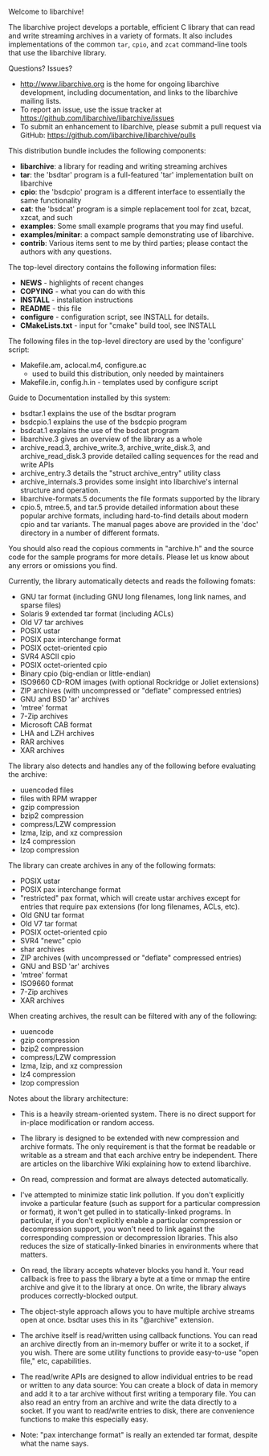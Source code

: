 Welcome to libarchive!

The libarchive project develops a portable, efficient C library that
can read and write streaming archives in a variety of formats.  It
also includes implementations of the common `tar`, `cpio`, and `zcat`
command-line tools that use the libarchive library.

Questions?  Issues?
* http://www.libarchive.org is the home for ongoing libarchive development, including documentation, and links to the libarchive mailing lists.
* To report an issue, use the issue tracker at  https://github.com/libarchive/libarchive/issues
* To submit an enhancement to libarchive, please submit a pull request via GitHub: https://github.com/libarchive/libarchive/pulls

This distribution bundle includes the following components:
* **libarchive**: a library for reading and writing streaming archives
* **tar**: the 'bsdtar' program is a full-featured 'tar' implementation built on libarchive
* **cpio**: the 'bsdcpio' program is a different interface to essentially the same functionality
* **cat**: the 'bsdcat' program is a simple replacement tool for zcat, bzcat, xzcat, and such
* **examples**: Some small example programs that you may find useful.
* **examples/minitar**: a compact sample demonstrating use of libarchive.
* **contrib**:  Various items sent to me by third parties; please contact the authors with any questions.

The top-level directory contains the following information files:
* **NEWS** - highlights of recent changes
* **COPYING** - what you can do with this
* **INSTALL** - installation instructions
* **README** - this file
* **configure** - configuration script, see INSTALL for details.
* **CMakeLists.txt** - input for "cmake" build tool, see INSTALL

The following files in the top-level directory are used by the
'configure' script:
   * Makefile.am, aclocal.m4, configure.ac
       - used to build this distribution, only needed by maintainers
   * Makefile.in, config.h.in
	- templates used by configure script

Guide to Documentation installed by this system:
 * bsdtar.1 explains the use of the bsdtar program
 * bsdcpio.1 explains the use of the bsdcpio program
 * bsdcat.1 explains the use of the bsdcat program
 * libarchive.3 gives an overview of the library as a whole
 * archive_read.3, archive_write.3, archive_write_disk.3, and
   archive_read_disk.3 provide detailed calling sequences for the read
   and write APIs
 * archive_entry.3 details the "struct archive_entry" utility class
 * archive_internals.3 provides some insight into libarchive's
   internal structure and operation.
 * libarchive-formats.5 documents the file formats supported by the library
 * cpio.5, mtree.5, and tar.5 provide detailed information about these
   popular archive formats, including hard-to-find details about
   modern cpio and tar variants.
The manual pages above are provided in the 'doc' directory in
a number of different formats.

You should also read the copious comments in "archive.h" and the
source code for the sample programs for more details.  Please let us
know about any errors or omissions you find.

Currently, the library automatically detects and reads the following fomats:
  * GNU tar format (including GNU long filenames, long link names, and sparse files)
  * Solaris 9 extended tar format (including ACLs)
  * Old V7 tar archives
  * POSIX ustar
  * POSIX pax interchange format
  * POSIX octet-oriented cpio
  * SVR4 ASCII cpio
  * POSIX octet-oriented cpio
  * Binary cpio (big-endian or little-endian)
  * ISO9660 CD-ROM images (with optional Rockridge or Joliet extensions)
  * ZIP archives (with uncompressed or "deflate" compressed entries)
  * GNU and BSD 'ar' archives
  * 'mtree' format
  * 7-Zip archives
  * Microsoft CAB format
  * LHA and LZH archives
  * RAR archives
  * XAR archives

The library also detects and handles any of the following before evaluating the archive:
  * uuencoded files
  * files with RPM wrapper
  * gzip compression
  * bzip2 compression
  * compress/LZW compression
  * lzma, lzip, and xz compression
  * lz4 compression
  * lzop compression

The library can create archives in any of the following formats:
  * POSIX ustar
  * POSIX pax interchange format
  * "restricted" pax format, which will create ustar archives except for
    entries that require pax extensions (for long filenames, ACLs, etc).
  * Old GNU tar format
  * Old V7 tar format
  * POSIX octet-oriented cpio
  * SVR4 "newc" cpio
  * shar archives
  * ZIP archives (with uncompressed or "deflate" compressed entries)
  * GNU and BSD 'ar' archives
  * 'mtree' format
  * ISO9660 format
  * 7-Zip archives
  * XAR archives

When creating archives, the result can be filtered with any of the following:
  * uuencode
  * gzip compression
  * bzip2 compression
  * compress/LZW compression
  * lzma, lzip, and xz compression
  * lz4 compression
  * lzop compression

Notes about the library architecture:

 * This is a heavily stream-oriented system.  There is no direct
   support for in-place modification or random access.

 * The library is designed to be extended with new compression and
   archive formats.  The only requirement is that the format be
   readable or writable as a stream and that each archive entry be
   independent.  There are articles on the libarchive Wiki explaining
   how to extend libarchive.

 * On read, compression and format are always detected automatically.

 * I've attempted to minimize static link pollution.  If you don't
   explicitly invoke a particular feature (such as support for a
   particular compression or format), it won't get pulled in to
   statically-linked programs.  In particular, if you don't explicitly
   enable a particular compression or decompression support, you won't
   need to link against the corresponding compression or decompression
   libraries.  This also reduces the size of statically-linked
   binaries in environments where that matters.

 * On read, the library accepts whatever blocks you hand it.
   Your read callback is free to pass the library a byte at a time
   or mmap the entire archive and give it to the library at once.
   On write, the library always produces correctly-blocked output.

 * The object-style approach allows you to have multiple archive streams
   open at once.  bsdtar uses this in its "@archive" extension.

 * The archive itself is read/written using callback functions.
   You can read an archive directly from an in-memory buffer or
   write it to a socket, if you wish.  There are some utility
   functions to provide easy-to-use "open file," etc, capabilities.

 * The read/write APIs are designed to allow individual entries
   to be read or written to any data source:  You can create
   a block of data in memory and add it to a tar archive without
   first writing a temporary file.  You can also read an entry from
   an archive and write the data directly to a socket.  If you want
   to read/write entries to disk, there are convenience functions to
   make this especially easy.

 * Note: "pax interchange format" is really an extended tar format,
   despite what the name says.
